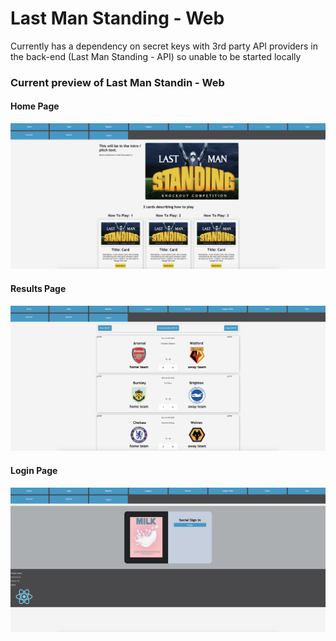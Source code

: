 # Last Man Standing - Web

Currently has a dependency on secret keys with 3rd party API providers in the back-end (Last Man Standing - API) so unable to be started locally 

### Current preview of Last Man Standin - Web

#### Home Page
![Home Page](https://github.com/ryanrobinson1/last-man-standing-web/blob/master/src/res/Previews/LMS-HomePage.png)

#### Results Page
![Results Page](https://github.com/ryanrobinson1/last-man-standing-web/blob/master/src/res/Previews/LMS%20-ResultsPage.png)

#### Login Page
![Login Page](https://github.com/ryanrobinson1/last-man-standing-web/blob/master/src/res/Previews/LMS-Login.png)
